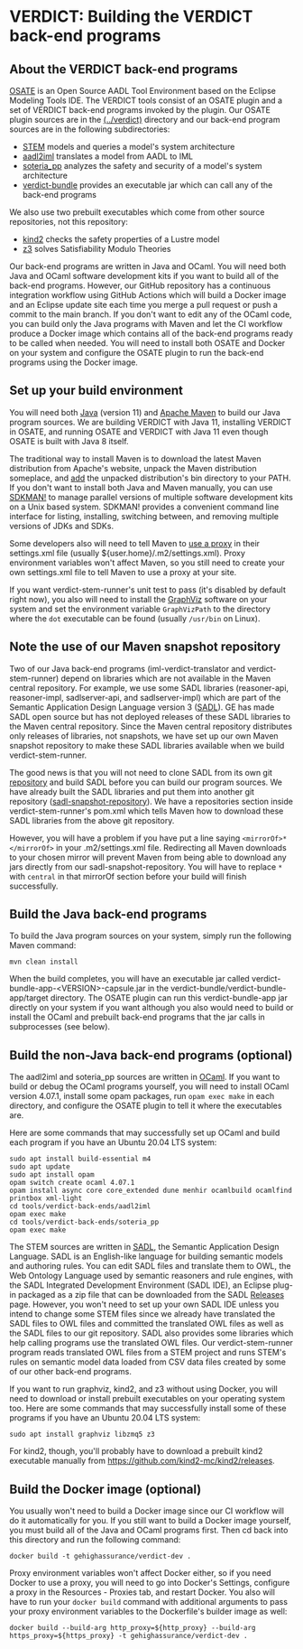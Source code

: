 <!-- markdownlint-disable line-length -->

# VERDICT: Building the VERDICT back-end programs

## About the VERDICT back-end programs

[OSATE](https://osate.org/about-osate.html) is an Open Source AADL
Tool Environment based on the Eclipse Modeling Tools IDE.  The VERDICT
tools consist of an OSATE plugin and a set of VERDICT back-end
programs invoked by the plugin.  Our OSATE plugin sources are in
the [(../verdict)](../verdict) directory and our back-end program
sources are in the following subdirectories:

- [STEM](STEM) models and queries a model's system architecture
- [aadl2iml](aadl2iml) translates a model from AADL to IML
- [soteria_pp](soteria_pp) analyzes the safety and security of a
  model's system architecture
- [verdict-bundle](verdict-bundle) provides an executable jar which
  can call any of the back-end programs

We also use two prebuilt executables which come from other source
repositories, not this repository:

- [kind2](https://github.com/kind2-mc/kind2) checks the safety
  properties of a Lustre model
- [z3](https://github.com/Z3Prover/z3) solves Satisfiability Modulo
  Theories

Our back-end programs are written in Java and OCaml.  You will need
both Java and OCaml software development kits if you want to build all
of the back-end programs.  However, our GitHub repository has a
continuous integration workflow using GitHub Actions which will build
a Docker image and an Eclipse update site each time you merge a pull
request or push a commit to the main branch.  If you don't want to
edit any of the OCaml code, you can build only the Java programs with
Maven and let the CI workflow produce a Docker image which contains
all of the back-end programs ready to be called when needed.  You will
need to install both OSATE and Docker on your system and configure the
OSATE plugin to run the back-end programs using the Docker image.

## Set up your build environment

You will need both [Java](https://adoptopenjdk.net/) (version 11) and
[Apache Maven](https://maven.apache.org) to build our Java program
sources.  We are building VERDICT with Java 11, installing VERDICT in
OSATE, and running OSATE and VERDICT with Java 11 even though OSATE is
built with Java 8 itself.

The traditional way to install Maven is to download the latest Maven
distribution from Apache's website, unpack the Maven distribution
someplace, and [add](https://maven.apache.org/install.html) the
unpacked distribution's bin directory to your PATH.  If you don't want
to install both Java and Maven manually, you can use
[SDKMAN!](https://sdkman.io/) to manage parallel versions of multiple
software development kits on a Unix based system.  SDKMAN! provides a
convenient command line interface for listing, installing, switching
between, and removing multiple versions of JDKs and SDKs.

Some developers also will need to tell Maven to [use a
proxy](https://maven.apache.org/guides/mini/guide-proxies.html) in
their settings.xml file (usually ${user.home}/.m2/settings.xml).
Proxy environment variables won't affect Maven, so you still need to
create your own settings.xml file to tell Maven to use a proxy at
your site.

If you want verdict-stem-runner's unit test to pass (it's disabled by
default right now), you also will need to install the
[GraphViz](https://graphviz.gitlab.io/download/) software on your
system and set the environment variable `GraphVizPath` to the
directory where the `dot` executable can be found (usually `/usr/bin`
on Linux).

## Note the use of our Maven snapshot repository

Two of our Java back-end programs (iml-verdict-translator and
verdict-stem-runner) depend on libraries which are not available in
the Maven central repository.  For example, we use some SADL libraries
(reasoner-api, reasoner-impl, sadlserver-api, and sadlserver-impl)
which are part of the Semantic Application Design Language version 3
([SADL](http://sadl.sourceforge.net/)).  GE has made SADL open source
but has not deployed releases of these SADL libraries to the Maven
central repository.  Since the Maven central repository distributes
only releases of libraries, not snapshots, we have set up our own
Maven snapshot repository to make these SADL libraries available when
we build verdict-stem-runner.

The good news is that you will not need to clone SADL from its own git
[repository](https://github.com/crapo/sadlos2) and build SADL before
you can build our program sources.  We have already built the SADL
libraries and put them into another git repository
([sadl-snapshot-repository](https://github.com/ge-high-assurance/sadl-snapshot-repository)).
We have a repositories section inside verdict-stem-runner's pom.xml
which tells Maven how to download these SADL libraries from the above
git repository.

However, you will have a problem if you have put a line saying
`<mirrorOf>*</mirrorOf>` in your .m2/settings.xml file.  Redirecting
all Maven downloads to your chosen mirror will prevent Maven from
being able to download any jars directly from our
sadl-snapshot-repository.  You will have to replace `*` with `central`
in that mirrorOf section before your build will finish successfully.

## Build the Java back-end programs

To build the Java program sources on your system, simply run the
following Maven command:

`mvn clean install`

When the build completes, you will have an executable jar called
verdict-bundle-app-\<VERSION\>-capsule.jar in the
verdict-bundle/verdict-bundle-app/target directory.  The OSATE plugin
can run this verdict-bundle-app jar directly on your system if you
want although you also would need to build or install the OCaml and
prebuilt back-end programs that the jar calls in subprocesses (see
below).

## Build the non-Java back-end programs (optional)

The aadl2iml and soteria_pp sources are written in
[OCaml](https://ocaml.org/learn/description.html).  If you want to
build or debug the OCaml programs yourself, you will need to install
OCaml version 4.07.1, install some opam packages, run `opam exec make`
in each directory, and configure the OSATE plugin to tell it where the
executables are.

Here are some commands that may successfully set up OCaml and build
each program if you have an Ubuntu 20.04 LTS system:

```shell
sudo apt install build-essential m4
sudo apt update
sudo apt install opam
opam switch create ocaml 4.07.1
opam install async core core_extended dune menhir ocamlbuild ocamlfind printbox xml-light
cd tools/verdict-back-ends/aadl2iml
opam exec make
cd tools/verdict-back-ends/soteria_pp
opam exec make
```

The STEM sources are written in [SADL](http://sadl.sourceforge.net/),
the Semantic Application Design Language.  SADL is an English-like
language for building semantic models and authoring rules.  You can
edit SADL files and translate them to OWL, the Web Ontology Language
used by semantic reasoners and rule engines, with the SADL Integrated
Development Environment (SADL IDE), an Eclipse plug-in packaged as a
zip file that can be downloaded from the SADL
[Releases](https://github.com/crapo/sadlos2/releases) page.  However,
you won't need to set up your own SADL IDE unless you intend to change
some STEM files since we already have translated the SADL files to OWL
files and committed the translated OWL files as well as the SADL files
to our git repository.  SADL also provides some libraries which help
calling programs use the translated OWL files.  Our
verdict-stem-runner program reads translated OWL files from a STEM
project and runs STEM's rules on semantic model data loaded from CSV
data files created by some of our other back-end programs.

If you want to run graphviz, kind2, and z3 without using Docker, you
will need to download or install prebuilt executables on your
operating system too.  Here are some commands that may successfully
install some of these programs if you have an Ubuntu 20.04 LTS system:

```shell
sudo apt install graphviz libzmq5 z3
```

For kind2, though, you'll probably have to download a prebuilt kind2
executable manually from <https://github.com/kind2-mc/kind2/releases>.

## Build the Docker image (optional)

You usually won't need to build a Docker image since our CI workflow
will do it automatically for you.  If you still want to build a Docker
image yourself, you must build all of the Java and OCaml programs
first.  Then cd back into this directory and run the following
command:

```shell
docker build -t gehighassurance/verdict-dev .
```

Proxy environment variables won't affect Docker either, so if you need
Docker to use a proxy, you will need to go into Docker's Settings,
configure a proxy in the Resources - Proxies tab, and restart Docker.
You also will have to run your `docker build` command with additional
arguments to pass your proxy environment variables to the Dockerfile's
builder image as well:

```shell
docker build --build-arg http_proxy=${http_proxy} --build-arg https_proxy=${https_proxy} -t gehighassurance/verdict-dev .
```
